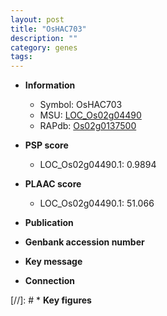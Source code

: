 ```yaml
---
layout: post
title: "OsHAC703"
description: ""
category: genes
tags: 
---
```


* **Information**  
    + Symbol: OsHAC703  
    + MSU: [LOC_Os02g04490](http://rice.plantbiology.msu.edu/cgi-bin/ORF_infopage.cgi?orf=LOC_Os02g04490)  
    + RAPdb: [Os02g0137500](http://rapdb.dna.affrc.go.jp/viewer/gbrowse_details/irgsp1?name=Os02g0137500)  

* **PSP score**  
    + LOC_Os02g04490.1: 0.9894 

* **PLAAC score**  
    + LOC_Os02g04490.1: 51.066 

* **Publication**  

* **Genbank accession number**  

* **Key message**  

* **Connection**  

[//]: # * **Key figures**  


